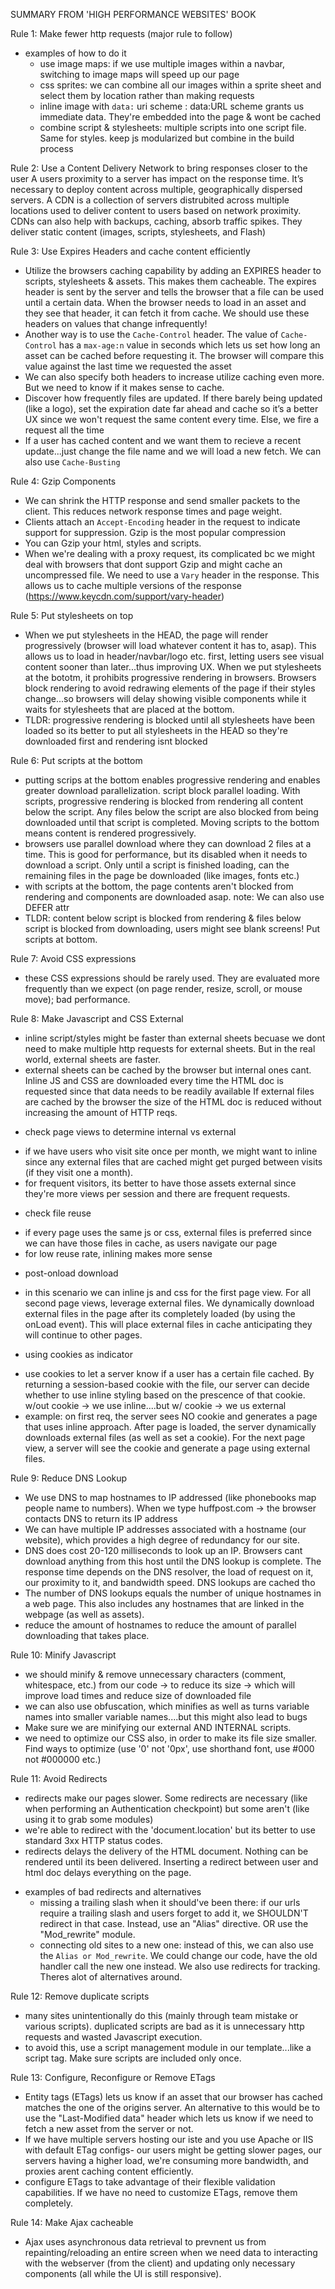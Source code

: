 SUMMARY FROM 'HIGH PERFORMANCE WEBSITES' BOOK

Rule 1: Make fewer http requests (major rule to follow)
  * examples of how to do it
    - use image maps: if we use multiple images within a navbar, switching to image maps will speed up our page
    - css sprites: we can combine all our images within a sprite sheet and select them by location rather than making requests
    - inline image with `data:` uri scheme : data:URL scheme grants us immediate data. They're embedded into the page & wont be cached
    - combine script & stylesheets: multiple scripts into one script file. Same for styles. keep js modularized but combine in the build process

Rule 2: Use a Content Delivery Network to bring responses closer to the user
  A users proximity to a server has impact on the response time. It’s necessary to deploy content across multiple, geographically dispersed servers.
  A CDN is a collection of servers distrubited across multiple locations used to deliver content to users based on network proximity. 
  CDNs can also help with backups, caching, absorb traffic spikes. They deliver static content (images, scripts, stylesheets, and Flash)

Rule 3: Use Expires Headers and cache content efficiently
  - Utilize the browsers caching capability by adding an EXPIRES header to scripts, stylesheets & assets. This makes them cacheable.
  The expires header is sent by the server and tells the browser that a file can be used until a certain data. When the browser needs to load in
  an asset and they see that header, it can fetch it from cache. We should use these headers on values that change infrequently!
  - Another way is to use the `Cache-Control` header. The value of `Cache-Control` has a `max-age:n` value in seconds which lets us set 
  how long an asset can be cached before requesting it. The browser will compare this value against the last time we requested the asset
  - We can also specify both headers to increase utilize caching even more. But we need to know if it makes sense to cache.
  - Discover how frequently files are updated. If there barely being updated (like a logo), set the expiration date far ahead and cache so
  it’s a better UX since we won't request the same content every time. Else, we fire a request all the time
  - If a user has cached content and we want them to recieve a recent update...just change the file name and we will load a new fetch. We can also use 
  `Cache-Busting`

Rule 4: Gzip Components
  - We can shrink the HTTP response and send smaller packets to the client. This reduces network response times and page weight. 
  - Clients attach an `Accept-Encoding` header in the request to indicate support for suppression. Gzip is the most popular compression
  - You can Gzip your html, styles and scripts.
  - When we're dealing with a proxy request, its complicated bc we might deal with browsers that dont support Gzip and might cache an uncompressed file.
  We need to use a `Vary` header in the response. This allows us to cache multiple versions of the response (https://www.keycdn.com/support/vary-header)

Rule 5: Put stylesheets on top
  - When we put stylesheets in the HEAD, the page will render progressively (browser will load whatever content it has to, asap). This allows us to 
  load in header/navbar/logo etc. first, letting users see visual content sooner than later...thus improving UX. When we put stylesheets at the bototm, 
  it prohibits progressive rendering in browsers. Browsers block rendering to avoid redrawing elements of the page if their styles change...so browsers 
  will delay showing visible components while it waits for stylesheets that are placed at the bottom.
  - TLDR: progressive rendering is blocked until all stylesheets have been loaded so its better to put all stylesheets in the HEAD so they're downloaded 
  first and rendering isnt blocked

Rule 6: Put scripts at the bottom
  - putting scrips at the bottom enables progressive rendering and enables greater download parallelization. script block parallel loading. With scripts, 
  progressive rendering is blocked from rendering all content below the script. Any files below the script are also blocked from being downloaded until 
  that script is completed. Moving scripts to the bottom means content is rendered progressively.
  - browsers use parallel download where they can download 2 files at a time. This is good for performance, but its disabled when it needs to download a 
  script. Only until a script is finished loading, can the remaining files in the page be downloaded (like images, fonts etc.) 
  - with scripts at the bottom, the page contents aren't blocked from rendering and components are downloaded asap. note: We can also use DEFER attr
  - TLDR: content below script is blocked from rendering & files below script is blocked from downloading, users might see blank screens! Put scripts at bottom.

Rule 7: Avoid CSS expressions
  - these CSS expressions should be rarely used. They are evaluated more frequently than we expect (on page render, resize, scroll, or mouse move); bad performance.

Rule 8: Make Javascript and CSS External
  - inline script/styles might be faster than external sheets becuase we dont need to make multiple http requests for external sheets. But in the real world, external
  sheets are faster.
  - external sheets can be cached by the browser but internal ones cant. Inline JS and CSS are downloaded every time the HTML doc is requested since that data needs 
  to be readily available If external files are cached by the browser the size of the HTML doc is reduced without increasing the amount of HTTP reqs.
  * check page views to determine internal vs external
  - if we have users who visit site once per month, we might want to inline since any external files that are cached might get purged between visits (if they visit one a month).
  - for frequent visitors, its better to have those assets external since they're more views per session and there are frequent requests. 
  * check file reuse
  - if every page uses the same js or css, external files is preferred since we can have those files in cache, as users navigate our page
  -  for low reuse rate, inlining makes more sense
  * post-onload download 
  - in this scenario we can inline js and css for the first page view. For all second page views, leverage external files. We dynamically download external files in the page after its
  completely loaded (by using the onLoad event). This will place external files in cache anticipating they will continue to other pages.
  * using cookies as indicator
  - use cookies to let a server know if a user has a certain file cached. By returning a session-based cookie with the file, our server can decide whether to use 
  inline styling based on the prescence of that cookie. w/out cookie -> we use inline....but w/ cookie -> we us external 
  - example: on first req, the server sees NO cookie and generates a page that uses inline approach. After page is loaded, the server dynamically downloads external files (as well as set a cookie).
  For the next page view, a server will see the cookie and generate a page using external files.

Rule 9: Reduce DNS Lookup
  - We use DNS to map hostnames to IP addressed (like phonebooks map people name to numbers). When we type huffpost.com -> the browser contacts DNS to return its IP address
  - We can have multiple IP addresses associated with a hostname (our website), which provides a high degree of redundancy for our site.
  - DNS does cost 20-120 milliseconds to look up an IP. Browsers cant download anything from this host until the DNS lookup is complete. The response time depends on the DNS resolver, 
  the load of request on it, our proximity to it, and bandwidth speed. DNS lookups are cached tho
  - The number of DNS lookups equals the number of unique hostnames in a web page. This also includes any hostnames that are linked in the webpage (as well as assets).
  - reduce the amount of hostnames to reduce the amount of parallel downloading that takes place.

Rule 10: Minify Javascript
  - we should minify & remove unnecessary characters (comment, whitespace, etc.) from our code -> to reduce its size -> which will improve load times and reduce size of downloaded file
  - we can also use obfuscation, which minifies as well as turns variable names into smaller variable names....but this might also lead to bugs
  - Make sure we are minifying our external AND INTERNAL scripts.
  - we need to optimize our CSS also, in order to make its file size smaller. Find ways to optimize (use '0' not '0px', use shorthand font, use #000 not #000000 etc.)

Rule 11: Avoid Redirects
  - redirects make our pages slower. Some redirects are necessary (like when performing an Authentication checkpoint) but some aren't (like using it to grab some modules)
  - we're able to redirect with the 'document.location' but its better to use standard 3xx HTTP status codes.
  - redirects delays the delivery of the HTML document. Nothing can be rendered until its been delivered. Inserting a redirect between user and html doc delays everything on the page.
  * examples of bad redirects and alternatives
    - missing a trailing slash when it should've been there: if our urls require a trailing slash and users forget to add it, we SHOULDN'T redirect in that case. Instead, use an "Alias"
    directive. OR use the "Mod_rewrite" module.
    - connecting old sites to a new one: instead of this, we can also use the `Alias or Mod_rewrite`. We could change our code, have the old handler call the new one instead. We also use 
    redirects for tracking. Theres alot of alternatives around.

Rule 12: Remove duplicate scripts
 - many sites unintentionally do this (mainly through team mistake or various scripts). duplicated scripts are bad as it is unnecessary http requests and wasted Javascript execution.
 - to avoid this, use a script management module in our template...like a script tag. Make sure scripts are included only once.

Rule 13: Configure, Reconfigure or Remove ETags
  - Entity tags (ETags) lets us know if an asset that our browser has cached matches the one of the origins server. An alternative to this would be to use the "Last-Modified data" header
  which lets us know if we need to fetch a new asset from the server or not. 
  - If we have multiple servers hosting our iste and you use Apache or IIS with default ETag configs- our users might be getting slower pages, our servers having a higher load, we're consuming
  more bandwidth, and proxies arent caching content efficiently.
  - configure ETags to take advantage of their flexible validation capabilities. If we have no need to customize ETags, remove them completely.

Rule 14: Make Ajax cacheable
  - Ajax uses asynchronous data retrieval to prevnent us from repainting/reloading an entire screen when we need data to interacting with the webserver (from the client) and updating only
  necessary components (all while the UI is still responsive). 
